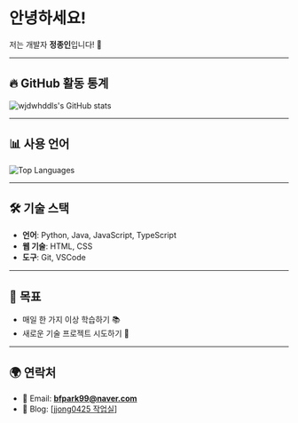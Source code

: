 # 안녕하세요!  
저는 개발자 **정종인**입니다! 🌱

---

## 🔥 GitHub 활동 통계
![wjdwhddls's GitHub stats](https://github-readme-stats.vercel.app/api?username=wjdwhddls&show_icons=true&theme=dark)  

---

## 📊 사용 언어
![Top Languages](https://github-readme-stats.vercel.app/api/top-langs/?username=wjdwhddls&layout=compact&theme=dark)

---



## 🛠️ 기술 스택
- **언어**: Python, Java, JavaScript, TypeScript
- **웹 기술**: HTML, CSS
- **도구**: Git, VSCode

---

## 🌟 목표
- 매일 한 가지 이상 학습하기 📚
- 새로운 기술 프로젝트 시도하기 🚀

---

## 🌍 연락처
- 📧 Email: **bfpark99@naver.com**
- 📝 Blog: [[jjong0425 작업실](https://jjong0425.tistory.com)]
